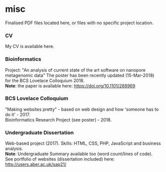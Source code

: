 # misc
Finalised PDF files located here, or files with no specific project location.

### CV
My CV is available here.

### Bioinformatics
Project: "An analysis of current state of the art software on nanopore metagenomic data"
The poster has been recently updated (15-Mar-2018) for the BCS Lovelace Colloquium 2018.
<br />
**Note**: the paper is available here: https://doi.org/10.1101/288969

### BCS Lovelace Colloquium
"Making websites pretty" - based on web design and how 'someone has to do it' - 2017.
<br />
Bioinformatics Research Project (see poster) - 2018.

### Undergraduate Dissertation
Web-based project (2017). Skills: HTML, CSS, PHP, JavaScript and business analysis.
<br />
**Note**: Undergraduate Summary available too (word count/lines of code).
<br />
See portfolio of websites (dissertation included) here: http://users.aber.ac.uk/sap21/ 

